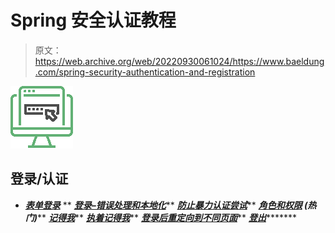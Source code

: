 # Spring 安全认证教程

> 原文：<https://web.archive.org/web/20220930061024/https://www.baeldung.com/spring-security-authentication-and-registration>

![Login - icon](img/d062b31cada4c8d0a6e56bdb96b52a38.png)

## 登录/认证

*   ***[表单登录](/web/20220805040550/https://www.baeldung.com/spring-security-login)***
**   ***[登录–错误处理和本地化](/web/20220805040550/https://www.baeldung.com/spring-security-login-error-handling-localization)*****   ***[防止暴力认证尝试](/web/20220805040550/https://www.baeldung.com/spring-security-block-brute-force-authentication-attempts)*****   ***[角色和权限](/web/20220805040550/https://www.baeldung.com/role-and-privilege-for-spring-security-registration) **(热门)*******   ***[记得我](/web/20220805040550/https://www.baeldung.com/spring-security-remember-me)*****   ***[执着记得我](/web/20220805040550/https://www.baeldung.com/spring-security-persistent-remember-me)*****   ***[登录后重定向到不同页面](/web/20220805040550/https://www.baeldung.com/spring_redirect_after_login)*****   ***[登出](/web/20220805040550/https://www.baeldung.com/spring-security-logout)**********